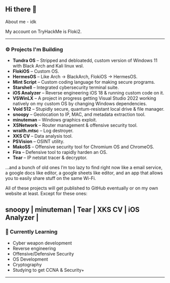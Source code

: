 ## Hi there 👋

About me - idk

My account on TryHackMe is Floki2.

---

### ⚙️ Projects I'm Building

- **Tundra OS** – Stripped and debloatedd, custom version of Windows 11 with Black Arch and Kali linux wsl.
- **FlokiOS** – Custom OS.
- **HermesOS** – Like Arch → BlackArch, FlokiOS → HermesOS.
- **Mint Script** – Custom coding language for making secure programs.
- **Starshell** – Integrated cybersecurity terminal suite.
- **iOS Analyzer** – Reverse engineering iOS 18 & running custom code on it.
- **VSWinLX** – A project in progress getting Visual Studio 2022 working natively on my custom OS by changing Windows dependencies.
- **Void 512** – Stupidly secure, quantum-resistant local drive & file manager.
- **snoopy** – Geolocation to IP, MAC, and metadata extraction tool.
- **minuteman** – Windows graphics exploit.
- **XSNetwork** – Router management & offensive security tool.
- **wraith.mtsc** – Log destroyer.
- **XKS CV** – Data analysis tool.
- **PSVision** – OSINT utility.
- **MakoSS** – Offensive security tool for Chromium OS and ChromeOS.
- **Fira** – Defensive tool to rapidly harden an OS.
- **Tear** – IP netstat tracer & decryptor.

...and a bunch of old ones I’m too lazy to find right now like a email service, a google docs like editor, a google sheets like editor, and an app that allows you to easily share stuff on the same Wi-Fi.

All of these projects will get published to GitHub eventually or on my own website at least. Except for these ones:

snoopy |
minuteman |
Tear |
XKS CV |
iOS Analyzer |
---

### 🧪 Currently Learning
- Cyber weapon development
- Reverse engineering
- Offensive/Defensive Security
- OS Development
- Cryptography
- Studying to get CCNA & Security+


---


